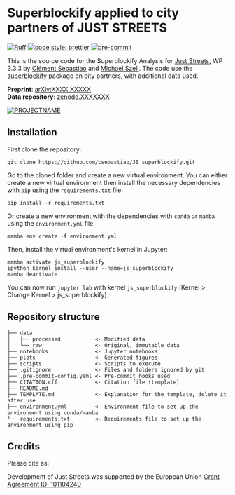 # Superblockify applied to city partners of JUST STREETS
[![Ruff](https://img.shields.io/endpoint?url=https://raw.githubusercontent.com/astral-sh/ruff/main/assets/badge/v2.json)](https://github.com/astral-sh/ruff)
[![code style: prettier](https://img.shields.io/badge/code_style-prettier-ff69b4.svg?style=flat-square)](https://github.com/prettier/prettier)
[![pre-commit](https://img.shields.io/badge/pre--commit-enabled-brightgreen?logo=pre-commit&logoColor=white)](https://github.com/pre-commit/pre-commit)

This is the source code for the Superblockify Analysis for [Just Streets](https://www.just-streets.eu/), WP 3.3.3 by [Clément Sebastiao](https://orcid.org/0009-0009-3084-0071) and [Michael Szell](https://orcid.org/0000-0003-3022-2483). The code use the [superblockify](https://superblockify.city) package on city partners, with additional data used.

**Preprint**: [arXiv:XXXX.XXXXX](https://arxiv.org/abs/XXXX.XXXXX)  
**Data repository**: [zenodo.XXXXXXX](https://zenodo.org/record/XXXXXXX)  

[![PROJECTNAME](SPLASHIMAGE.JPG/PNG/GIF)](PROJECTURL)

## Installation
First clone the repository:

```
git clone https://github.com/csebastiao/JS_superblockify.git
```

Go to the cloned folder and create a new virtual environment. You can either create a new virtual environment then install the necessary dependencies with `pip` using the `requirements.txt` file:

```
pip install -r requirements.txt
```

Or create a new environment with the dependencies with `conda` or `mamba` using the `environment.yml` file:

```
mamba env create -f environment.yml
```
Then, install the virtual environment's kernel in Jupyter:

```
mamba activate js_superblockify
ipython kernel install --user --name=js_superblockify
mamba deactivate
```

You can now run `jupyter lab` with kernel `js_superblockify` (Kernel > Change Kernel > js_superblockify).

## Repository structure

```
├── data
│   ├── processed           <- Modified data
│   └── raw                 <- Original, immutable data
├── notebooks               <- Jupyter notebooks
├── plots                   <- Generated figures
├── scripts                 <- Scripts to execute
├── .gitignore              <- Files and folders ignored by git
├── .pre-commit-config.yaml <- Pre-commit hooks used
├── CITATION.cff            <- Citation file (template)
├── README.md
├── TEMPLATE.md             <- Explanation for the template, delete it after use
├── environment.yml         <- Environment file to set up the environment using conda/mamba
└── requirements.txt        <- Requirements file to set up the environment using pip
```

## Credits

Please cite as:

Development of Just Streets was supported by the European Union [Grant Agreement ID: 101104240](https://cordis.europa.eu/project/id/101104240)


